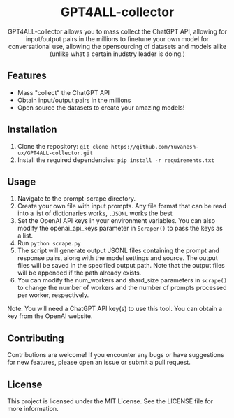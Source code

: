 
<h1 align="center"> GPT4ALL-collector </h1>

<center>

<p> GPT4ALL-collector allows you to mass collect the ChatGPT API, allowing for input/output pairs in the millions to finetune your own model for conversational use, allowing the opensourcing of datasets and models alike (unlike what a certain inudstry leader is doing.) <p>

</center>


## Features

- Mass "collect" the ChatGPT API
- Obtain input/output pairs in the millions
- Open source the datasets to create your amazing models!


## Installation

1. Clone the repository: `git clone https://github.com/Yuvanesh-ux/GPT4ALL-collector.git`
2. Install the required dependencies: `pip install -r requirements.txt`


## Usage

1. Navigate to the prompt-scrape directory.
2. Create your own file with input prompts. Any file format that can be read into a list of dictionaries works, `.JSONL` works the best
3. Set the OpenAI API keys in your environment variables. You can also modify the openai_api_keys parameter in `Scraper()` to pass the keys as a list.
4. Run `python scrape.py`
5. The script will generate output JSONL files containing the prompt and response pairs, along with the model settings and source. The output files will be saved in the specified output path. Note that the output files will be appended if the path already exists.
6. You can modify the num_workers and shard_size parameters in `scrape()` to change the number of workers and the number of prompts processed per worker, respectively.

Note: You will need a ChatGPT API key(s) to use this tool. You can obtain a key from the OpenAI website.


## Contributing

Contributions are welcome! If you encounter any bugs or have suggestions for new features, please open an issue or submit a pull request.


## License

This project is licensed under the MIT License. See the LICENSE file for more information.

